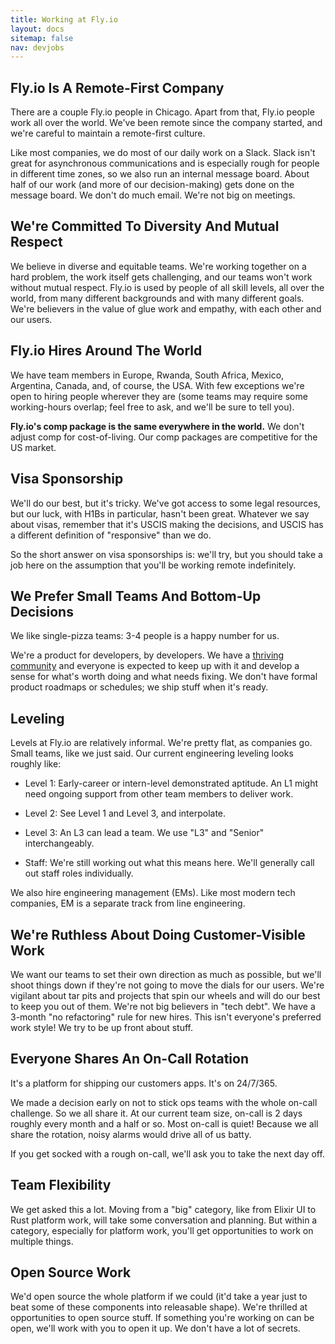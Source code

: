 ```yaml
---
title: Working at Fly.io
layout: docs
sitemap: false
nav: devjobs
---
```


## Fly.io Is A Remote-First Company

There are a couple Fly.io people in Chicago. Apart from that, Fly.io people work all over the world. We&#39;ve been remote since the company started, and we&#39;re careful to maintain a remote-first culture.

Like most companies, we do most of our daily work on a Slack. Slack isn&#39;t great for asynchronous communications and is especially rough for people in different time zones, so we also run an internal message board. About half of our work (and more of our decision-making) gets done on the message board. We don&#39;t do much email. We&#39;re not big on meetings.

## We're Committed To Diversity And Mutual Respect

We believe in diverse and equitable teams. We're working together on a hard problem, the work
itself gets challenging, and our teams won't work without mutual respect. Fly.io is used by people of 
all skill levels, all over the world, from many different backgrounds and with many different goals.
We're believers in the value of glue work and empathy, with each other and our users. 

## Fly.io Hires Around The World

We have team members in Europe, Rwanda, South Africa, Mexico, Argentina, Canada, and, of course, the USA. With few exceptions we&#39;re open to hiring people wherever they are (some teams may require some working-hours overlap; feel free to ask, and we&#39;ll be sure to tell you).

**Fly.io&#39;s comp package is the same everywhere in the world.** We don&#39;t adjust comp for cost-of-living. Our comp packages are competitive for the US market.

## Visa Sponsorship

We'll do our best, but it's tricky. We've got access to some legal resources, but our luck, with H1Bs in particular, hasn't
been great. Whatever we say about visas, remember that it's USCIS making the decisions, and USCIS has a different definition
of "responsive" than we do. 

So the short answer on visa sponsorships is: we'll try, but you should take a job here on the assumption that you'll be working
remote indefinitely.

## We Prefer Small Teams And Bottom-Up Decisions

We like single-pizza teams: 3-4 people is a happy number for us.

We&#39;re a product for developers, by developers. We have a [thriving community](https://community.fly.io) and everyone is expected to keep up with it and develop a sense for what&#39;s worth doing and what needs fixing. We don&#39;t have formal product roadmaps or schedules; we ship stuff when it&#39;s ready.

## Leveling

Levels at Fly.io are relatively informal. We're pretty flat, as companies
go. Small teams, like we just said. Our current engineering leveling looks
roughly like:

* Level 1: Early-career or intern-level demonstrated aptitude. An L1 might need
  ongoing support from other team members to deliver work.
  
* Level 2: See Level 1 and Level 3, and interpolate.

* Level 3: An L3 can lead a team. We use "L3" and "Senior" interchangeably.

* Staff: We're still working out what this means here. We'll generally
  call out staff roles individually. 
  
We also hire engineering management (EMs). Like most modern tech companies,
EM is a separate track from line engineering.

## We&#39;re Ruthless About Doing Customer-Visible Work

We want our teams to set their own direction as much as possible, but we&#39;ll shoot things down if they&#39;re not going to move the dials for our users. We&#39;re vigilant about tar pits and projects that spin our wheels and will do our best to keep you out of them. We&#39;re not big believers in &quot;tech debt&quot;. We have a 3-month &quot;no refactoring&quot; rule for new hires. This isn&#39;t everyone&#39;s preferred work style! We try to be up front about stuff.

## Everyone Shares An On-Call Rotation

It&#39;s a platform for shipping our customers apps. It&#39;s on 24/7/365.

We made a decision early on not to stick ops teams with the whole on-call challenge. So we all share it. At our current team size, on-call is 2 days roughly every month and a half or so. Most on-call is quiet! Because we all share the rotation, noisy alarms would drive all of us batty.

If you get socked with a rough on-call, we&#39;ll ask you to take the next day off.

## Team Flexibility

We get asked this a lot. Moving from a &quot;big&quot; category, like from Elixir UI to Rust platform work, will take some conversation and planning. But within a category, especially for platform work, you&#39;ll get opportunities to work on multiple things.

## Open Source Work

We&#39;d open source the whole platform if we could (it&#39;d take a year just to beat some of these components into releasable shape). We&#39;re thrilled at opportunities to open source stuff. If something you&#39;re working on can be open, we&#39;ll work with you to open it up. We don&#39;t have a lot of secrets.
